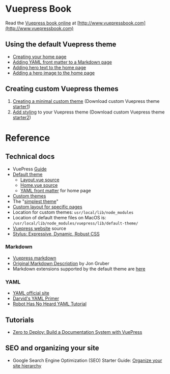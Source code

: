 # Vuepress Book

Read the [Vuepress book online](http://www.vuepressbook.com) at [http://www.vuepressbook.com](http://www.vuepressbook.com)

## Using the default Vuepress theme
* [Creating your home page](./default1.md)
* [Adding YAML front matter to a Markdown page](./default2.md)
* [Adding hero text to the home page](./default3.md)
* [Adding a hero image to the home page](./default4.md)

## Creating custom Vuepress themes

1. [Creating a minimal custom theme](./custom1.md) (Download custom Vuepress theme [starter1](https://github.com/tomcam/vuepress-theme-starter1))
2. [Add styling](custom2.md) to your Vuepress theme (Download custom Vuepress theme [starter2](https://github.com/tomcam/vuepress-theme-starter2))

# Reference

## Technical docs

* VuePress [Guide](https://vuepress.vuejs.org/guide/)
* [Default theme](https://github.com/vuejs/vuepress/tree/master/lib/default-theme)
  - [Layout.vue source](https://github.com/vuejs/vuepress/blob/master/lib/default-theme/Layout.vue)
  - [Home.vue source](https://github.com/vuejs/vuepress/blob/master/lib/default-theme/Home.vue)
  - [YAML front matter](https://vuepress.vuejs.org/default-theme-config/#homepage) for home page
* [Custom themes](https://vuepress.vuejs.org/guide/custom-themes.html)
* The "[simplest theme](https://vuepress.vuejs.org/guide/custom-themes.html#content-outlet)"
* [Custom layout for specific pages](https://vuepress.vuejs.org/default-theme-config/#custom-layout-for-specific-pages)
* Location for custom themes: `usr/local/lib/node_modules`
* Location of default theme files on MacOS is: `/usr/local/lib/node_modules/vuepress/lib/default-theme/`
* [Vuepress website](https://github.com/vuejs/vuepress/tree/master/docs) source
* [Stylus: Expressive, Dynamic, Robust CSS](http://stylus-lang.com/)

### Markdown
* [Vuepress markdown](https://vuepress.vuejs.org/guide/markdown.html)
* [Original Markdown Description](https://daringfireball.net/projects/markdown/syntax) by Jon Gruber
* Markdown extensions supported by the default theme are [here](https://github.com/vuejs/vuepress/blob/master/lib/markdown/index.js)

### YAML
* [YAML official site](http://yaml.org/)
* [Darvid's YAML Primer](https://github.com/darvid/trine/wiki/YAML-Primer)
* [Robot Has No Heard YAML Tutorial](https://rhnh.net/2011/01/31/yaml-tutorial/)

## Tutorials
* [Zero to Deploy: Build a Documentation System with VuePress](https://scotch.io/tutorials/zero-to-deploy-build-a-documentation-system-with-vue-and-vuepress)

## SEO and organizing your site
* Google Search Engine Optimization (SEO) Starter Guide: [Organize your site hierarchy](https://support.google.com/webmasters/answer/7451184/#hierarchy)
